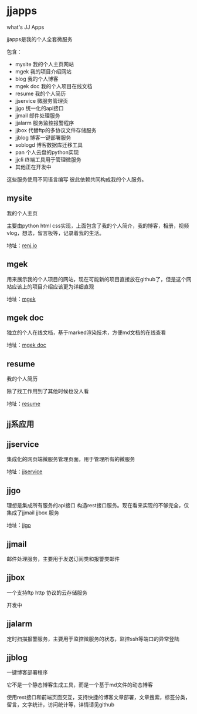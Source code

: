 # jjapps
what's JJ Apps

jjapps是我的个人全套微服务

包含：

- mysite 我的个人主页网站
- mgek 我的项目介绍网站
- blog 我的个人博客
- mgek doc 我的个人项目在线文档
- resume 我的个人简历
- jjservice 微服务管理页
- jjgo 统一化的api接口
- jjmail 邮件处理服务
- jjalarm 服务监控报警程序
- jjbox 代替ftp的多协议文件存储服务
- jjblog 博客一键部署服务
- soblogd 博客数据库迁移工具
- pan 个人云盘的python实现
- jjcli 终端工具用于管理微服务
- 其他正在开发中

这些服务使用不同语言编写 彼此依赖共同构成我的个人服务。

## mysite

我的个人主页

主要由python html css实现，上面包含了我的个人简介，我的博客，相册，视频vlog，想法，留言板等，记录着我的生活。

地址：[renj.io](http://renj.io)

## mgek

用来展示我的个人项目的网站，现在可能新的项目直接放在github了，但是这个网站应该上的项目介绍应该更为详细直观

地址：[mgek](http://mgek.cc)

## mgek doc

独立的个人在线文档，基于marked渲染技术，方便md文档的在线查看

地址：[mgek doc](http://doc.mgek.cc)

## resume

我的个人简历

除了找工作用到了其他时候也没人看

地址：[resume](http://me.renj.io)

## jj系应用

## jjservice

集成化的网页端微服务管理页面，用于管理所有的微服务

地址：[jjservice](http://app.renj.io)

## jjgo

理想是集成所有服务的api接口 构造rest接口服务。现在看来实现的不够完全，仅集成了jjmail jjbox 服务

地址：[jjgo](http://api.renj.io)

## jjmail

邮件处理服务，主要用于发送订阅类和报警类邮件

## jjbox

一个支持ftp http 协议的云存储服务

开发中

## jjalarm

定时扫描报警服务，主要用于监控微服务的状态，监控ssh等端口的异常登陆

## jjblog

一键博客部署程序

它不是一个静态博客生成工具，而是一个基于md文件的动态博客

使用rest接口和前端页面交互，支持快捷的博客文章部署，文章搜索，标签分类，留言，文字统计，访问统计等，详情请见github